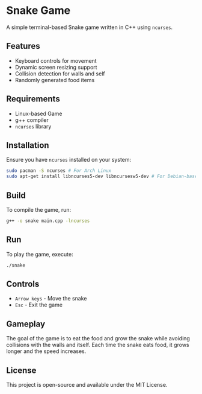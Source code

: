 # Snake Game

A simple terminal-based Snake game written in C++ using `ncurses`.

## Features
- Keyboard controls for movement
- Dynamic screen resizing support
- Collision detection for walls and self
- Randomly generated food items

## Requirements
- Linux-based Game
- g++ compiler
- `ncurses` library

## Installation
Ensure you have `ncurses` installed on your system:
```sh
sudo pacman -S ncurses # For Arch Linux
sudo apt-get install libncurses5-dev libncursesw5-dev # For Debian-based systems
```

## Build
To compile the game, run:
```sh
g++ -o snake main.cpp -lncurses
```

## Run
To play the game, execute:
```sh
./snake
```

## Controls
- `Arrow keys` - Move the snake
- `Esc` - Exit the game

## Gameplay
The goal of the game is to eat the food and grow the snake while avoiding collisions with the walls and itself. Each time the snake eats food, it grows longer and the speed increases.

## License
This project is open-source and available under the MIT License.

